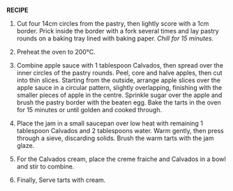  **RECIPE**

1. Cut four 14cm circles from the pastry, then lightly score with a 1cm border. Prick inside the border with a fork several times and lay pastry rounds on a baking tray lined with baking paper. *Chill for 15 minutes.*

2. Preheat the oven to 200°C.

3. Combine apple sauce with 1 tablespoon Calvados, then spread over the inner circles of the pastry rounds. Peel, core and halve apples, then cut into thin slices. Starting from the outside, arrange apple slices over the apple sauce in a circular pattern, slightly overlapping, finishing with the smaller pieces of apple in the centre. Sprinkle sugar over the apple and brush the pastry border with the beaten egg. Bake the tarts in the oven for 15 minutes or until golden and cooked through.

4. Place the jam in a small saucepan over low heat with remaining 1 tablespoon Calvados and 2 tablespoons water. Warm gently, then press through a sieve, discarding solids. Brush the warm tarts with the jam glaze.

5. For the Calvados cream, place the creme fraiche and Calvados in a bowl and stir to combine.

6. Finally, Serve tarts with cream.